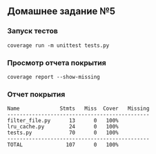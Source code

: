## Домашнее задание №5

### Запуск тестов

`coverage run -m unittest tests.py`

### Просмотр отчета покрытия

`coverage report --show-missing`

### Отчет покрытия
````
Name             Stmts   Miss  Cover   Missing
----------------------------------------------
filter_file.py      13      0   100%
lru_cache.py        24      0   100%
tests.py            70      0   100%
----------------------------------------------
TOTAL              107      0   100%
````